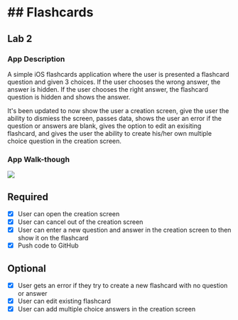 
#  ## Flashcards

## Lab 2

### App Description
A simple iOS flashcards application where the user is presented a flashcard question and given 3 choices. If the user chooses the wrong answer, the answer is hidden. If the user chooses the right answer, the flashcard question is hidden and shows the answer.

It's been updated to now show the user a creation screen, give the user the ability to dismiess the screen, passes data, shows the user an error if the question or answers are blank, gives the option to edit an exisiting flashcard, and gives the user the ability to create his/her own multiple choice question in the creation screen.

### App Walk-though

![](https://i.imgur.com/h2wGJbZ.gif)

## Required
- [x] User can open the creation screen
- [x] User can cancel out of the creation screen
- [x] User can enter a new question and answer in the creation screen to then show it on the flashcard
- [x] Push code to GitHub
## Optional
- [x] User gets an error if they try to create a new flashcard with no question or answer
- [x] User can edit existing flashcard
- [x] User can add multiple choice answers in the creation screen
